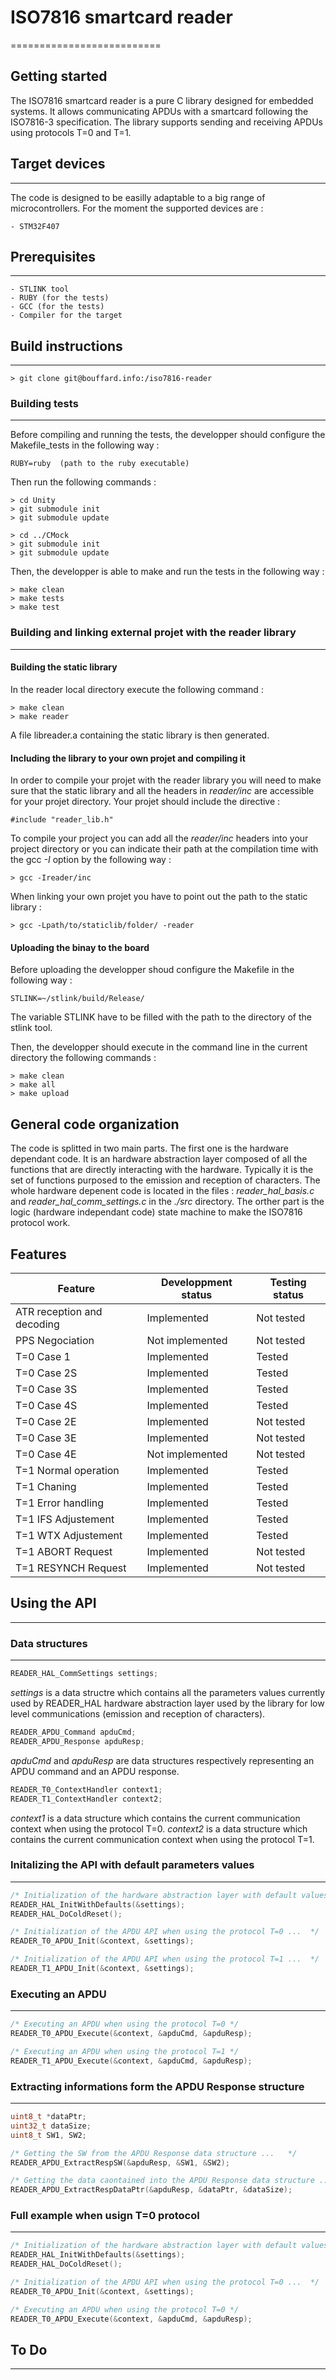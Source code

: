 # ISO7816 smartcard reader
==========================

## Getting started

The ISO7816 smartcard reader is a pure C library designed for embedded systems.
It allows communicating APDUs with a smartcard following the ISO7816-3 specification.
The library supports sending and receiving APDUs using protocols T=0 and T=1.


## Target devices
-----------------

The code is designed to be easilly adaptable to a big range of microcontrollers.
For the moment the supported devices are :

	- STM32F407 



## Prerequisites
----------------

	- STLINK tool
	- RUBY (for the tests)
	- GCC (for the tests)
	- Compiler for the target
	
	
## Build instructions
---------------------

	> git clone git@bouffard.info:/iso7816-reader
	
### Building tests
------------------

Before compiling and running the tests, the developper should configure the Makefile_tests in the following way :

	RUBY=ruby  (path to the ruby executable)

Then run the following commands :

	> cd Unity
	> git submodule init
	> git submodule update
	
	> cd ../CMock
	> git submodule init
	> git submodule update
	
Then, the developper is able to make and run the tests in the following way :
	
	> make clean
	> make tests
	> make test
	
	
### Building and linking external projet with the reader library
----------------------------------------------------------------

#### Building the static library

In the reader local directory execute the following command :

	> make clean
	> make reader
	
A file libreader.a containing the static library is then generated.


#### Including the library to your own projet and compiling it

In order to compile your projet with the reader library you will need to make sure that the static library and all the headers in *reader/inc* are accessible for your projet directory.
Your projet should include the directive :

	#include "reader_lib.h"
	
To compile your project you can add all the *reader/inc* headers into your project directory or you can indicate their path at the compilation time with the gcc *-I* option by the following way :

	> gcc -Ireader/inc
	
When linking your own projet you have to point out the path to the static library :

	> gcc -Lpath/to/staticlib/folder/ -reader

#### Uploading the binay to the board

Before uploading the developper shoud configure the Makefile in the following way :

	STLINK=~/stlink/build/Release/
	
The variable STLINK have to be filled with the path to the directory of the stlink tool.


Then, the developper should execute in the command line in the current directory the following commands :

	> make clean
	> make all
	> make upload
	
	
	
## General code organization

The code is splitted in two main parts.
The first one is the hardware dependant code. 
It is an hardware abstraction layer composed of all the functions that are directly interacting with the hardware.
Typically it is the set of functions purposed to the emission and reception of characters.
The whole hardware depenent code is located in the files : *reader_hal_basis.c* and *reader_hal_comm_settings.c* in the *./src* directory.
The orther part is the logic (hardware independant code) state machine to make the ISO7816 protocol work.

## Features
	
| Feature                          | Developpment status | Testing status |
| -------------------------------- | ------------------- | -------------- |
| ATR reception and decoding       | Implemented         | Not tested     |
| PPS Negociation                  | Not implemented     | Not tested     |
| T=0 Case 1                       | Implemented         | Tested         |
| T=0 Case 2S                      | Implemented         | Tested         |
| T=0 Case 3S                      | Implemented         | Tested         |
| T=0 Case 4S                      | Implemented         | Tested         |
| T=0 Case 2E                      | Implemented         | Not tested     |
| T=0 Case 3E                      | Implemented         | Not tested     |
| T=0 Case 4E                      | Not implemented     | Not tested     |
| T=1 Normal operation             | Implemented         | Tested         |
| T=1 Chaning                      | Implemented         | Tested         |
| T=1 Error handling               | Implemented         | Tested         |
| T=1 IFS Adjustement              | Implemented         | Tested         |
| T=1 WTX Adjustement              | Implemented         | Tested         |
| T=1 ABORT Request                | Implemented         | Not tested     |
| T=1 RESYNCH Request              | Implemented         | Not tested     |
	


## Using the API
----------------

### Data structures
-------------------

```c
READER_HAL_CommSettings settings;
```

*settings* is a data structre which contains all the parameters values currently used by READER_HAL hardware abstraction layer used by the library for low level communications (emission and reception of characters). 

```c
READER_APDU_Command apduCmd;
READER_APDU_Response apduResp;
```

*apduCmd* and *apduResp* are data structures respectively representing an APDU command and an APDU response.

```c
READER_T0_ContextHandler context1;
READER_T1_ContextHandler context2;
```

*context1* is a data structure which contains the current communication context when using the protocol T=0.
*context2* is a data structure which contains the current communication context when using the protocol T=1.


### Initalizing the API with default parameters values
------------------------------------------------------

```c
/* Initialization of the hardware abstraction layer with default values ...  */
READER_HAL_InitWithDefaults(&settings);
READER_HAL_DoColdReset();	
```

```c
/* Initialization of the APDU API when using the protocol T=0 ...  */
READER_T0_APDU_Init(&context, &settings);
```

```c
/* Initialization of the APDU API when using the protocol T=1 ...  */
READER_T1_APDU_Init(&context, &settings);
```

### Executing an APDU
---------------------

```c
/* Executing an APDU when using the protocol T=0 */
READER_T0_APDU_Execute(&context, &apduCmd, &apduResp);
```

```c
/* Executing an APDU when using the protocol T=1 */
READER_T1_APDU_Execute(&context, &apduCmd, &apduResp);
```
	
### Extracting informations form the APDU Response structure
------------------------------------------------------------

```c
uint8_t *dataPtr;
uint32_t dataSize;
uint8_t SW1, SW2;

/* Getting the SW from the APDU Response data structure ...   */
READER_APDU_ExtractRespSW(&apduResp, &SW1, &SW2);

/* Getting the data caontained into the APDU Response data structure ...  */
READER_APDU_ExtractRespDataPtr(&apduResp, &dataPtr, &dataSize);
```

	
### Full example when usign T=0 protocol
----------------------------------------

```c
/* Initialization of the hardware abstraction layer with default values ...  */
READER_HAL_InitWithDefaults(&settings);
READER_HAL_DoColdReset();	

/* Initialization of the APDU API when using the protocol T=0 ...  */
READER_T0_APDU_Init(&context, &settings);

/* Executing an APDU when using the protocol T=0 */
READER_T0_APDU_Execute(&context, &apduCmd, &apduResp);
```
	
	
## To Do
--------

